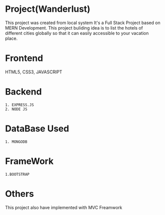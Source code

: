 
# Project(Wanderlust)

This project was created from local system It's a Full Stack Project based on MERN Development. This project buliding idea is to list the hotels of different cities globally so that it can easily accessible to
your vacation place.



# Frontend
HTML5, CSS3, JAVASCRIPT


# Backend   
    1. EXPRESS.JS
    2. NODE JS

# DataBase Used   
    1. MONGODB


# FrameWork
    1.BOOTSTRAP

# Others
This project also have implemented with MVC Freamwork
